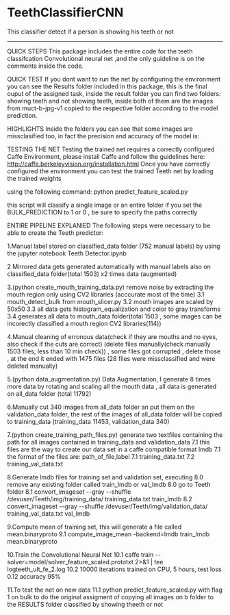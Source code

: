 # TeethClassifierCNN
This classifier detect if a person is showing his teeth or not

--------------------------------
QUICK STEPS
This package includes the entire code for the teeth classifcation Convolutional neural net ,and the only guideline is on the comments inside the code.

QUICK TEST
If you dont want to run the net by configuring the environment you can see the Results folder included in this package, this is the final ouput of the assigned task, inside the result folder you can find two folders: showing teeth and not showing teeth, inside both of them are the images from muct-b-jpg-v1 copied to the respective folder according to the model prediction.

HIGHLIGHTS
Inside the folders you can see that some images are missclasified too, in fact the precision and accuracy of the model is:





TESTING THE NET
Testing the trained net requires a correctly configured Caffe Environment, please install Caffe and follow the guidelines here:
http://caffe.berkeleyvision.org/installation.html
Once you have correctly configured the environment you can test the trained Teeth net by loading the trained weights

using the following command:
python predict_feature_scaled.py

this script will classify a single image or an entire folder if you set the BULK_PREDICTION to 1 or 0 , be sure to specify the paths correctly



ENTIRE PIPELINE EXPLANIED
The following steps were necessary to be able to create the Teeth predictor:

1.Manual label stored on classified_data folder (752 manual labels) by using the jupyter notebook Teeth Detector.ipynb

2 Mirrored data gets generated automatically with manual labels also on classified_data folder(total 1503) x2 times data (augmented)

3.(python create_mouth_training_data.py) remove noise by extracting the mouth region only using CV2 libraries (acccurate most of the time)
	3.1 mouth_detect_bulk from mouth_slicer.py
	3.2 mouth images are scaled by 50x50
	3.3 all data gets histogram_equalization and color to gray transforms
	3.4 generates all data to mouth_data folder(total 1503 , some images can be incorectly classified a mouth region CV2 libraries(114))
	
4.Manual cleaning of erronous data(check if they are mouths and no eyes, also check if the cuts are correct) (delete files manually(check manually 1503 files, less than 10 min check)) , some files got corrupted , delete those , at the end it ended with 1475 files (28 files were missclassified and were deleted manually)

5.(python data_augmentation.py) Data Augmentation, I generate 8 times more data by rotating and scaling all the mouth data , all data is generated on all_data folder (total 11792)

6.Manually cut 340 images from all_data folder an put them on the validation_data folder, the rest of the images of all_data folder will be copied to training_data (training_data 11453, validation_data 340)

7.(python create_training_path_files.py) generate two textfiles containing the path for all images contained in training_data and validation_data
	7.1 this files are the way to create our data set in a caffe compatible format lmdb
	7.1 the format of the files are: path_of_file,label
	7.1 training_data.txt
	7.2 training_val_data.txt
	
8.Generate lmdb files for training set and validation set, executing
	8.0 remove any existing folder called train_lmdb or val_lmdb
	8.0 go to Teeth folder
	8.1 convert_imageset --gray --shuffle /devuser/Teeth/img/training_data/ training_data.txt train_lmdb
	8.2 convert_imageset --gray --shuffle /devuser/Teeth/img/validation_data/ training_val_data.txt val_lmdb
	
9.Compute mean of training set, this will generate a file called mean.binaryproto
	9.1 compute_image_mean -backend=lmdb train_lmdb mean.binaryproto
	
10.Train the Convolutional Neural Net
	10.1 caffe train --solver=model/solver_feature_scaled.prototxt 2>&1 | tee logteeth_ult_fe_2.log
	10.2 10000 iterations trained on CPU, 5 hours, test loss 0.12 accuracy 95%
	
11.To test the net on new data
	11.1 python predict_feature_scaled.py with flag 1 on bulk to do the original assigment of copying all images on b folder to the RESULTS folder classified by showing theeth or not
	

